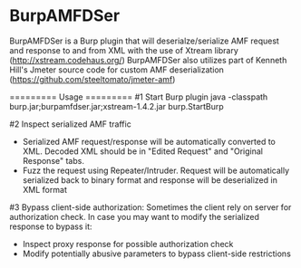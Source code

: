 BurpAMFDSer
=========
BurpAMFDSer is a Burp plugin that will deserialze/serialize AMF request and response to and from XML with the use of Xtream library (http://xstream.codehaus.org/)
BurpAMFDSer also utilizes  part of Kenneth Hill's Jmeter source code for custom AMF deserialization (https://github.com/steeltomato/jmeter-amf)

========= Usage =========
#1 Start Burp plugin
java -classpath burp.jar;burpamfdser.jar;xstream-1.4.2.jar burp.StartBurp 

#2 Inspect serialized AMF traffic
- Serialized AMF request/response will be automatically converted to XML. Decoded XML should be in "Edited Request" and "Original Response" tabs.
- Fuzz the request using Repeater/Intruder. Request will be automatically serialized back to binary format and response will be deserialized in XML format

#3 Bypass client-side authorization:
Sometimes the client rely on server for authorization check. In case you may want to modify the serialized response to bypass it:
- Inspect proxy response for possible authorization check
- Modify potentially abusive parameters to bypass client-side restrictions